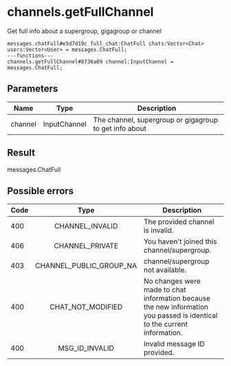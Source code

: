 # channels.getFullChannel
Get full info about a supergroup, gigagroup or channel

```
messages.chatFull#e5d7d19c full_chat:ChatFull chats:Vector<Chat> users:Vector<User> = messages.ChatFull;
---functions---
channels.getFullChannel#8736a09 channel:InputChannel = messages.ChatFull;
```

## Parameters
| Name | Type | Description |
| ---- | :----: | ----------- |
| channel | InputChannel | The channel, supergroup or gigagroup to get info about |


## Result
messages.ChatFull

## Possible errors
| Code | Type | Description |
| ---- | :----: | ----------- |
| 400 | CHANNEL_INVALID | The provided channel is invalid. |
| 406 | CHANNEL_PRIVATE | You haven't joined this channel/supergroup. |
| 403 | CHANNEL_PUBLIC_GROUP_NA | channel/supergroup not available. |
| 400 | CHAT_NOT_MODIFIED | No changes were made to chat information because the new information you passed is identical to the current information. |
| 400 | MSG_ID_INVALID | Invalid message ID provided. |

